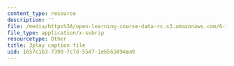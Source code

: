 ```yaml
---
content_type: resource
description: ''
file: /media/https%3A/open-learning-course-data-rc.s3.amazonaws.com/6-189-multicore-programming-primer-january-iap-2007/1657c1b373997c7d55d71e6563d94aa9_s8dZi6eqsJU.srt
file_type: application/x-subrip
resourcetype: Other
title: 3play caption file
uid: 1657c1b3-7399-7c7d-55d7-1e6563d94aa9
---
```

